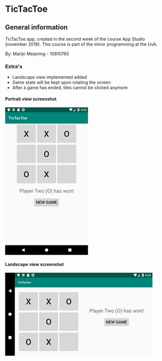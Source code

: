 # TicTacToe

## General information
TicTacToe app, created in the second week of the course App Studio (november 2018).
This course is part of the minor programming at the UvA.

By: Marijn Meijering - 10810765

### Extra's
* Landscape view implemented added
* Game state will be kept upon rotating the screen
* After a game has ended, tiles cannot be clicked anymore

#### Portrait view screenshot
![App1 TicTacToe](https://github.com/10810765/TicTacToe/blob/master/doc/TicTacToe_1.png)

#### Landscape view screenshot
![App2 TicTacToe](https://github.com/10810765/TicTacToe/blob/master/doc/TicTacToe_2.png)
